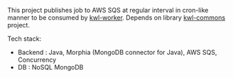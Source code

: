 This project publishes job to AWS SQS at regular interval in cron-like manner to be consumed by [kwl-worker](https://github.com/joseph0915566/kwl-worker).
Depends on library [kwl-commons](https://github.com/joseph0915566/kwl-commons) project.

Tech stack:
* Backend : Java, Morphia (MongoDB connector for Java), AWS SQS, Concurrency
* DB : NoSQL MongoDB
